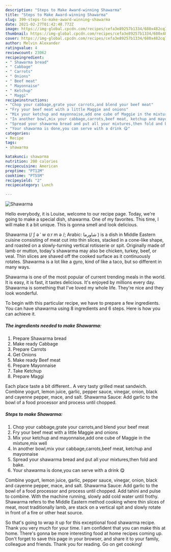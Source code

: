 ```yaml
---
description: "Steps to Make Award-winning Shawarma"
title: "Steps to Make Award-winning Shawarma"
slug: 399-steps-to-make-award-winning-shawarma
date: 2021-02-27T01:42:48.772Z
image: https://img-global.cpcdn.com/recipes/cefa3e89257b1334/680x482cq70/shawarma-recipe-main-photo.jpg
thumbnail: https://img-global.cpcdn.com/recipes/cefa3e89257b1334/680x482cq70/shawarma-recipe-main-photo.jpg
cover: https://img-global.cpcdn.com/recipes/cefa3e89257b1334/680x482cq70/shawarma-recipe-main-photo.jpg
author: Melvin Alexander
ratingvalue: 4
reviewcount: 23062
recipeingredient:
- " Shawarma bread"
- " Cabbage"
- " Carrots"
- " Onions"
- " Beef meat"
- " Mayonnaise"
- " Ketchup"
- " Maggi"
recipeinstructions:
- "Chop your cabbage,grate your carrots,and blend your beef meat"
- "Fry your beef meat with a little Maggie and onions"
- "Mix your ketchup and mayonnaise,add one cube of Maggie in the mixture,mix well"
- "In another bowl,mix your cabbage,carrots,beef meat, ketchup and mayonnaise"
- "Spread your shawarma bread and put all your mixtures,then fold and bake."
- "Your shawarma is done,you can serve with a drink 😋"
categories:
- Recipe
tags:
- shawarma

katakunci: shawarma 
nutrition: 200 calories
recipecuisine: American
preptime: "PT12M"
cooktime: "PT55M"
recipeyield: "2"
recipecategory: Lunch

---
```



![Shawarma](https://img-global.cpcdn.com/recipes/cefa3e89257b1334/680x482cq70/shawarma-recipe-main-photo.jpg)

Hello everybody, it is Louise, welcome to our recipe page. Today, we're going to make a special dish, shawarma. One of my favorites. This time, I will make it a bit unique. This is gonna smell and look delicious.

Shawarma (/ ʃ ə ˈ w ɑːr m ə /; Arabic: شاورما ‎) is a dish in Middle Eastern cuisine consisting of meat cut into thin slices, stacked in a cone-like shape, and roasted on a slowly-turning vertical rotisserie or spit. Originally made of lamb or mutton, today&#39;s shawarma may also be chicken, turkey, beef, or veal. Thin slices are shaved off the cooked surface as it continuously rotates. Shawarma is a lot like a gyro, kind of like a taco, but so different in many ways.

Shawarma is one of the most popular of current trending meals in the world. It is easy, it is fast, it tastes delicious. It's enjoyed by millions every day. Shawarma is something that I've loved my whole life. They're nice and they look wonderful.


To begin with this particular recipe, we have to prepare a few ingredients. You can have shawarma using 8 ingredients and 6 steps. Here is how you can achieve it.

<!--inarticleads1-->

##### The ingredients needed to make Shawarma:

1. Prepare  Shawarma bread
1. Make ready  Cabbage
1. Prepare  Carrots
1. Get  Onions
1. Make ready  Beef meat
1. Prepare  Mayonnaise
1. Take  Ketchup
1. Prepare  Maggi


Each place taste a bit different.. A very tasty grilled meat sandwich. Combine yogurt, lemon juice, garlic, pepper sauce, vinegar, onion, black and cayenne pepper, mace, and salt. Shawarma Sauce: Add garlic to the bowl of a food processor and process until chopped. 

<!--inarticleads2-->

##### Steps to make Shawarma:

1. Chop your cabbage,grate your carrots,and blend your beef meat
1. Fry your beef meat with a little Maggie and onions
1. Mix your ketchup and mayonnaise,add one cube of Maggie in the mixture,mix well
1. In another bowl,mix your cabbage,carrots,beef meat, ketchup and mayonnaise
1. Spread your shawarma bread and put all your mixtures,then fold and bake.
1. Your shawarma is done,you can serve with a drink 😋


Combine yogurt, lemon juice, garlic, pepper sauce, vinegar, onion, black and cayenne pepper, mace, and salt. Shawarma Sauce: Add garlic to the bowl of a food processor and process until chopped. Add tahini and pulse to combine. With the machine running, slowly add cold water until frothy. Shawarma refers to the Middle Eastern method cooking where thin slices of meat, most traditionally lamb, are stack on a vertical spit and slowly rotate in front of a fire or other heat source. 

So that's going to wrap it up for this exceptional food shawarma recipe. Thank you very much for your time. I am confident that you can make this at home. There's gonna be more interesting food at home recipes coming up. Don't forget to save this page in your browser, and share it to your family, colleague and friends. Thank you for reading. Go on get cooking!
